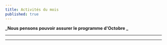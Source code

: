 ```yaml
---
title: Activités du mois
published: true
---
```

**_Nous pensons pouvoir assurer le programme d'Octobre  _**

***

***
